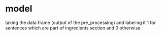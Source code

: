 # model
taking the data frame (output of the pre_processing) and labeling it 1 for sentences which are part of ingredients section and 0 otherwise.
